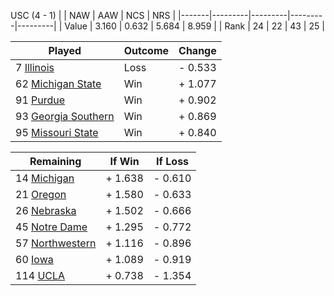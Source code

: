USC (4 - 1)
|       |   NAW   |   AAW   |   NCS   |   NRS   |
|-------|---------|---------|---------|---------|
| Value |   3.160 |   0.632 |   5.684 |   8.959 |
| Rank  |      24 |      22 |      43 |      25 |

| Played                    | Outcome    |  Change  |
|---------------------------|------------|----------|
|   7 [Illinois              ](Illinois.md)| Loss       | -  0.533 |
|  62 [Michigan State        ](MichiganState.md)| Win        | +  1.077 |
|  91 [Purdue                ](Purdue.md)| Win        | +  0.902 |
|  93 [Georgia Southern      ](GeorgiaSouthern.md)| Win        | +  0.869 |
|  95 [Missouri State        ](MissouriState.md)| Win        | +  0.840 |

| Remaining                 |  If Win  |  If Loss |
|---------------------------|----------|----------|
|  14 [Michigan              ](Michigan.md)| +  1.638 | -  0.610 |
|  21 [Oregon                ](Oregon.md)| +  1.580 | -  0.633 |
|  26 [Nebraska              ](Nebraska.md)| +  1.502 | -  0.666 |
|  45 [Notre Dame            ](NotreDame.md)| +  1.295 | -  0.772 |
|  57 [Northwestern          ](Northwestern.md)| +  1.116 | -  0.896 |
|  60 [Iowa                  ](Iowa.md)| +  1.089 | -  0.919 |
| 114 [UCLA                  ](UCLA.md)| +  0.738 | -  1.354 |

